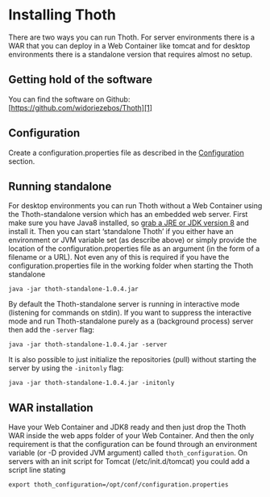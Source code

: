 # Installing Thoth
There are two ways you can run Thoth. For server environments there is a WAR that you can deploy in a Web Container like tomcat and for desktop environments there is a standalone version that requires almost no setup.

## Getting hold of the software
You can find the software on Github: [https://github.com/widoriezebos/Thoth][1]

## Configuration
Create a configuration.properties file as described in the [Configuration][2] section.

## Running standalone
For desktop environments you can run Thoth without a Web Container using the Thoth-standalone version which has an embedded web server. First make sure you have Java8 installed, so [grab a JRE or JDK version 8][3] and install it. Then you can start ‘standalone Thoth’ if you either have an environment or JVM variable set (as describe above) or simply provide the location of the configuration.properties file as an argument (in the form of a filename or a URL). Not even any of this is required if you have the configuration.properties file in the working folder when starting the Thoth standalone

	java -jar thoth-standalone-1.0.4.jar

By default the Thoth-standalone server is running in interactive mode (listening for commands on stdin). If you want to suppress the interactive mode and run Thoth-standalone purely as a (background process) server then add the `-server` flag:

	java -jar thoth-standalone-1.0.4.jar -server

It is also possible to just initialize the repositories (pull) without starting the server by using the `-initonly` flag:

	java -jar thoth-standalone-1.0.4.jar -initonly

## WAR installation
Have your Web Container and JDK8 ready and then just drop the Thoth WAR inside the web apps folder of your Web Container. And then the only requirement is that the configuration can be found through an environment variable (or -D provided JVM argument) called `thoth_configuration`. On servers with an init script for Tomcat (/etc/init.d/tomcat) you could add a script line stating 

	export thoth_configuration=/opt/conf/configuration.properties

[1]:	https://github.com/widoriezebos/Thoth
[2]:	Configuration.md
[3]:	https://www.java.com/en/download/